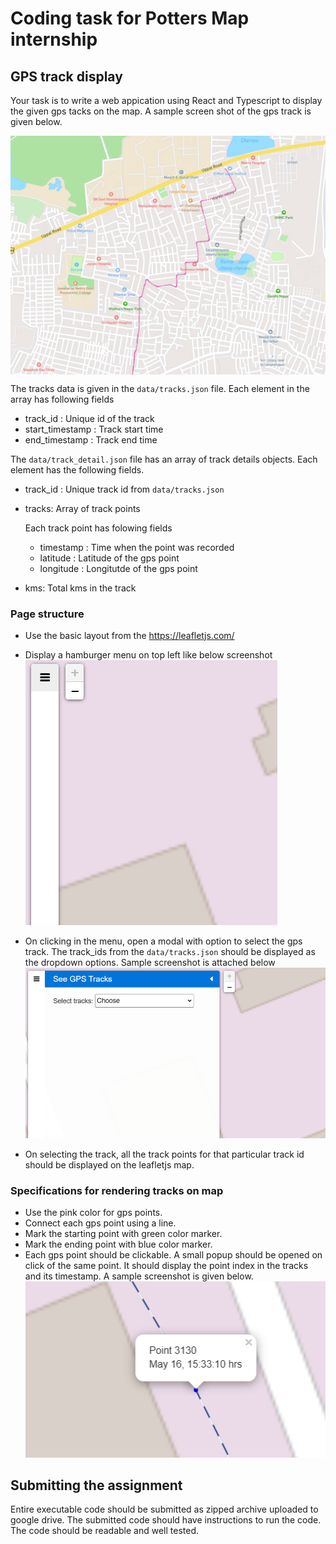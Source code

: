 # Coding task for Potters Map internship

## GPS track display

Your task is to write a web appication using React and Typescript to display the given gps tacks on the map. A sample screen shot of the gps track is given below.

<p align="center" border="none">
  <img alt="sample track" src="./images/sample-track.png" align="center">
</p>

The tracks data is given in the `data/tracks.json` file. Each element in the array has following fields
- track_id : Unique id of the track
- start_timestamp : Track start time
- end_timestamp : Track end time

The `data/track_detail.json` file has an array of track details objects. Each element has the following fields.
- track_id : Unique track id from `data/tracks.json`
- tracks: Array of track points
  
  Each track point has folowing fields
  - timestamp : Time when the point was recorded
  - latitude : Latitude of the gps point
  - longitude : Longitutde of the gps point
- kms: Total kms in the track

### Page structure
- Use the basic layout from the https://leafletjs.com/
- Display a hamburger menu on top left like below screenshot
![alt text](/images/side-menu-close.png)

- On clicking in the menu, open a modal with option to select the gps track. The track_ids from the `data/tracks.json` should be displayed as the dropdown options. Sample screenshot is attached below
![alt text](/images/side-menu-open.png)

- On selecting the track, all the track points for that particular track id should be displayed on the leafletjs map.

### Specifications for rendering tracks on map

- Use the pink color for gps points.
- Connect each gps point using a line.
- Mark the starting point with green color marker.
- Mark the ending point with blue color marker.
- Each gps point should be clickable. A small popup should be opened on click of the same point. It should display the point index in the tracks and its timestamp. A sample screenshot is given below.
![alt text](/images/sample-popup-data.png)

## Submitting the assignment

Entire executable code should be submitted as zipped archive uploaded to google drive. The submitted code should have instructions to run the code. The code should be readable and well tested.
